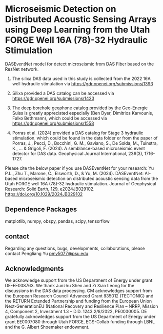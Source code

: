 # Microseismic Detection on Distributed Acoustic Sensing Arrays using Deep Learning from the Utah FORGE Well 16A (78)-32 Hydraulic Stimulation 
 DASEventNet model for detect microseismic from DAS Fiber based on the ResNet network. 

 1. The silixa DAS data used in this study is collected from the 2022 16A well hydraulic stimulation via https://gdr.openei.org/submissions/1393

2. Silixa provided a DAS catalog can be accessed via https://gdr.openei.org/submissions/1423

3. The deep borehole geophone catalog provided by the Geo-Energie Suiss is greatly appreciated especially (Ben Dyer, Dimitrios Karvounis, Falko Bethmann), which could be accessed via https://gdr.openei.org/submissions/1558

4. Porras et al. (2024) provided a DAS catalog for Stage 3 hydraulic stimulation, which could be found in the data folder or from the paper of Porras, J., Pecci, D., Bocchini, G. M., Gaviano, S., De Solda, M., Tuinstra, K., ... & Grigoli, F. (2024). A semblance-based microseismic event detector for DAS data. Geophysical Journal International, 236(3), 1716-1727.

Please cite the below paper if you use DASEventNet for your research:
Yu P.L., Zhu T., Marone, C., Elsworth, D., & Yu, M. (2024). DASEventNet: AI-based microseismic detection on distributed acoustic sensing data from the Utah FORGE well 16A (78)-32 hydraulic stimulation. Journal of Geophysical Research: Solid Earth, 129, e2024JB029102. https://doi.org/10.1029/2024JB029102

## Dependence Packages
matplotlib, numpy, obspy, pandas, scipy, tensorflow

## contact
Regarding any questions, bugs, developments, collaborations, please contact Pengliang Yu pmy5077@psu.edu

## Acknowledgments
We acknowledge support from the US Department of Energy under grant DE-EE008763. We thank Junzhu Shen and Zi Xian Leong for the discussions in the DAS data processing. CM acknowledges support from the European Research Council Advanced Grant 835012 (TECTONIC) and the RETURN Extended Partnership and funding from the European Union Next-GenerationEU (National Recovery and Resilience Plan – NRRP, Mission 4, Component 2, Investment 1.3 – D.D. 1243 2/8/2022, PE0000005. DE gratefully acknowledges support from the US Department of Energy under grant EE0007080 through Utah FORGE, EGS-Collab funding through LBNL and the G. Albert Shoemaker endowment. 
